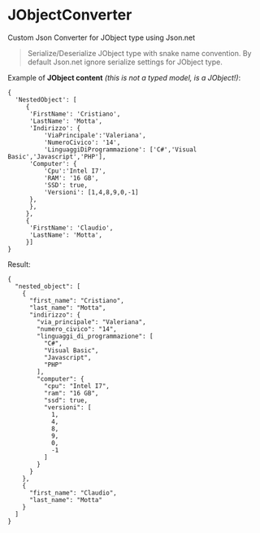# JObjectConverter

Custom Json Converter for JObject type using Json.net

> Serialize/Deserialize JObject type with snake name convention. By default Json.net ignore serialize settings for JObject type.


Example of **JObject content** *(this is not a typed model, is a JObject!)*:
```
{
  'NestedObject': [
     {
      'FirstName': 'Cristiano',
      'LastName': 'Motta',
      'Indirizzo': {
          'ViaPrincipale':'Valeriana', 
          'NumeroCivico': '14',
          'LinguaggiDiProgrammazione': ['C#','Visual Basic','Javascript','PHP'],
      'Computer': {
          'Cpu':'Intel I7', 
          'RAM': '16 GB',
          'SSD': true,
          'Versioni': [1,4,8,9,0,-1]
      },  
      },
     },
     {
      'FirstName': 'Claudio',
      'LastName': 'Motta',
     }]
}
```

Result:
```
{
  "nested_object": [
    {
      "first_name": "Cristiano",
      "last_name": "Motta",
      "indirizzo": {
        "via_principale": "Valeriana",
        "numero_civico": "14",
        "linguaggi_di_programmazione": [
          "C#",
          "Visual Basic",
          "Javascript",
          "PHP"
        ],
        "computer": {
          "cpu": "Intel I7",
          "ram": "16 GB",
          "ssd": true,
          "versioni": [
            1,
            4,
            8,
            9,
            0,
            -1
          ]
        }
      }
    },
    {
      "first_name": "Claudio",
      "last_name": "Motta"
    }
  ]
}
```


